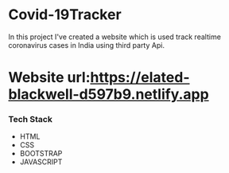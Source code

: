 # Covid-19Tracker
In this project I've created a website which is used track realtime coronavirus cases in India using third party Api.
# Website url:https://elated-blackwell-d597b9.netlify.app
### Tech Stack
* HTML
* CSS
* BOOTSTRAP
* JAVASCRIPT
